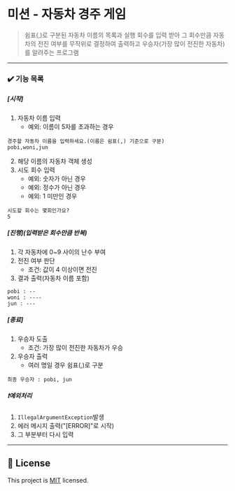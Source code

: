 # 미션 - 자동차 경주 게임

>쉼표(,)로 구분된 자동차 이름의 목록과 실행 회수를 입력 받아
그 회수만큼 자동차의 전진 여부를 무작위로 결정하여 출력하고
우승자(가장 많이 전진한 자동차)를 알려주는 프로그램
---
### ✔️ 기능 목록
##### [시작]
1. 자동차 이름 입력
   - 예외: 이름이 5자를 초과하는 경우
```
경주할 자동차 이름을 입력하세요.(이름은 쉼표(,) 기준으로 구분)
pobi,woni,jun
```
2. 해당 이름의 자동차 객체 생성
3. 시도 회수 입력
   - 예외: 숫자가 아닌 경우
   - 예외: 정수가 아닌 경우
   - 예외: 1 미만인 경우
```
시도할 회수는 몇회인가요?
5
```
##### [진행](입력받은 회수만큼 반복)
1. 각 자동차에 0~9 사이의 난수 부여
2. 전진 여부 판단
   - 조건: 값이 4 이상이면 전진
3. 결과 출력(자동차 이름 포함)
```
pobi : --
woni : ----
jun : ---
```
##### [종료]
1. 우승자 도출
   - 조건: 가장 많이 전진한 자동차가 우승
2. 우승자 출력
   - 여러 명일 경우 쉼표(,)로 구분
```
최종 우승자 : pobi, jun
```
##### ❗예외처리
1. `IllegalArgumentException`발생
2. 에러 메시지 출력("[ERROR]"로 시작)
3. 그 부분부터 다시 입력
---

## 📝 License

This project is [MIT](https://github.com/woowacourse/java-racingcar-precourse/blob/master/LICENSE) licensed.
